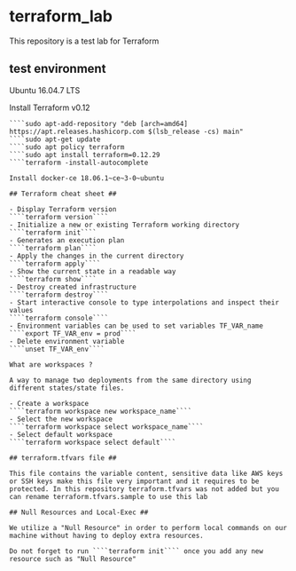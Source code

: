 # terraform_lab #
This repository is a test lab for Terraform

## test environment ##

Ubuntu 16.04.7 LTS

Install Terraform v0.12
````curl -fsSL https://apt.releases.hashicorp.com/gpg | sudo apt-key add -
````sudo apt-add-repository "deb [arch=amd64] https://apt.releases.hashicorp.com $(lsb_release -cs) main"
````sudo apt-get update
````sudo apt policy terraform
````sudo apt install terraform=0.12.29
````terraform -install-autocomplete

Install docker-ce 18.06.1~ce~3-0~ubuntu

## Terraform cheat sheet ##

- Display Terraform version
````terraform version````
- Initialize a new or existing Terraform working directory
````terraform init````
- Generates an execution plan
````terraform plan````
- Apply the changes in the current directory
````terraform apply````
- Show the current state in a readable way
````terraform show````
- Destroy created infrastructure
````terraform destroy````
- Start interactive console to type interpolations and inspect their values
````terraform console````
- Environment variables can be used to set variables TF_VAR_name
````export TF_VAR_env = prod````
- Delete environment variable
````unset TF_VAR_env````

What are workspaces ?

A way to manage two deployments from the same directory using different states/state files.

- Create a workspace
````terraform workspace new workspace_name````
- Select the new workspace
````terraform workspace select workspace_name````
- Select default workspace
````terraform workspace select default````

## terraform.tfvars file ##

This file contains the variable content, sensitive data like AWS keys or SSH keys make this file very important and it requires to be protected. In this repository terraform.tfvars was not added but you can rename terraform.tfvars.sample to use this lab

## Null Resources and Local-Exec ##

We utilize a "Null Resource" in order to perform local commands on our machine without having to deploy extra resources.

Do not forget to run ````terraform init```` once you add any new resource such as "Null Resource" 
